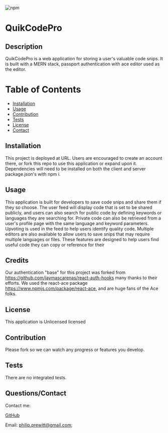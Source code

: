   ![npm](https://img.shields.io/static/v1?label=license&message=Unlicensed&color=blue)
  
 
 # QuikCodePro  
  
 
 ## Description 
 QuikCodePro is a web application for storing a user's valuable code snips. It is built with a MERN stack, passport authentication with ace editor used as the editor. 
  
 
 # Table of Contents 
- [Installation](#installation) 
- 
  [Usage](#usage) 
- [Contribution](#contribution) 
- 
  [Tests](#tests) 
- [License](#license) 
- [Contact](#contact) 
 
  
  
 
## Installation 
 This project is deployed at URL. Users are encouraged to create an account there, or fork this repo to use this application or expand upon it. Dependencies will need to be installed on both the client and server package.json's with npm i. 
  
 
## Usage 
 This application is built for developers to save code snips and share them if they so choose. The user feed will display code that is set to be shared publicly, and users can also search for public code by defining keywords or languages they are searching for. Private code can also be retrieved from a user's profile page with the same language and keyword parameters. Upvoting is used in the feed to help users identify quality code. Multiple editors are also available to allow users to save snips that may require multiple languages or files. These features are designed to help users find useful code they can copy or reference for their 
  
 
## Credits 
 Our authentication "base" for this project was forked from https://github.com/jaymascarenas/react-auth-hooks many thanks to their efforts. We used the react-ace package https://www.npmjs.com/package/react-ace, and are huge fans of the Ace folks. 
  
 
## License 
 This application is Unlicensed licensed
  
 
## Contribution 
 Please fork so we can watch any progress or features you develop. 
  
 
## Tests 
 There are no integrated tests. 
  
 
## Questions/Contact 
 Contact me: 
  
 
 [GitHub](https://github.com/pprewitt) 
 
 Email: [philip.prewitt@gmail.com](mailto:philip.prewitt@gmail.com); 